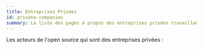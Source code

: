 ```yaml
---
title: Entreprises Privées
id: private-companies
summary: La liste des pages à propos des entreprises privées travaillant dans l'open source.
---
```


Les acteurs de l'open source qui sont des entreprises privées :
